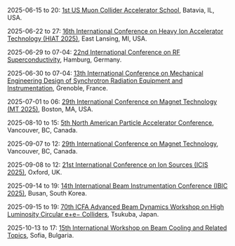 2025-06-15 to 20: [1st US Muon Collider Accelerator School](https://indico.cern.ch/event/1402286/ "MuSchool2025 trains researchers in muon collider technologies, focusing on beam dynamics and accelerator design. Topics include muon production, cooling, and high-luminosity collisions. The school discusses potential for precision Higgs measurements and new physics searches, emphasizing advancements in accelerator physics for future colliders."), Batavia, IL, USA.

2025-06-22 to 27: [16th International Conference on Heavy Ion Accelerator Technology (HIAT 2025)](https://indico.jacow.org/event/82/ "HIAT 2025 focuses on heavy ion accelerator technology, covering beam dynamics, ion sources, and accelerator design. Topics include applications in nuclear physics, medical therapy, and materials science, emphasizing heavy ion accelerator advancements."), East Lansing, MI, USA.

2025-06-29 to 07-04: [22nd International Conference on RF Superconductivity](https://srf2025.org/ "SRF2025 focuses on radio-frequency superconductivity for particle accelerators. Topics include superconducting cavities, cryomodule design, and RF power systems. The conference discusses advancements supporting high-energy physics experiments, such as the LHC and future colliders, emphasizing performance optimization and material science."), Hamburg, Germany.

2025-06-30 to 07-04: [13th International Conference on Mechanical Engineering Design of Synchrotron Radiation Equipment and Instrumentation](https://www.medsi2025.org/ "MEDSI2025 focuses on mechanical engineering for synchrotron radiation facilities, covering beamline design, optics, and instrumentation. Topics include thermal management, precision alignment, and vibration control in accelerators. The conference highlights advancements in synchrotron technology, supporting high-resolution experiments in materials science, biology, and physics."), Grenoble, France.

2025-07-01 to 06: [29th International Conference on Magnet Technology (MT 2025)](https://mt29-conf.org/ "Covers magnet technology for scientific applications. Topics include superconducting magnets, magnetic field simulations, and applications in fusion reactors, particle accelerators, and medical imaging."), Boston, MA, USA.

2025-08-10 to 15: [5th North American Particle Accelerator Conference](https://www.napac.org/ "NAPAC 2025 focuses on particle accelerator technologies, exploring beam dynamics and instrumentation. Topics include synchrotron radiation, free-electron lasers, and collider designs. The conference discusses advancements for high-energy physics experiments and applications in materials science and medicine."), Vancouver, BC, Canada.

2025-09-07 to 12: [29th International Conference on Magnet Technology](https://www.mt29.com/ "MT29 focuses on magnet technology for scientific and industrial applications, including superconducting magnets for accelerators and fusion. Topics include magnet design, cryogenics, and high-field magnets. The conference discusses advancements supporting high-energy physics experiments and medical imaging technologies like MRI."), Vancouver, BC, Canada.

2025-09-08 to 12: [21st International Conference on Ion Sources (ICIS 2025)](https://indico.stfc.ac.uk/event/1192/ "ICIS 2025 focuses on ion sources, covering ion beam production, plasma-based sources, and beam diagnostics. Topics include applications in particle accelerators, fusion research, and materials analysis, emphasizing advancements in ion source technology for plasma and atomic physics."), Oxford, UK.

2025-09-14 to 19: [14th International Beam Instrumentation Conference (IBIC 2025)](https://ibic2025.org/ "IBIC 2025 focuses on beam instrumentation for accelerators, covering diagnostics for particle beams in synchrotrons and colliders. Topics include beam position monitors, charge diagnostics, and profile measurements. The conference highlights advancements in precision instrumentation, supporting experiments in high-energy physics, materials science, and medical applications."), Busan, South Korea.

2025-09-15 to 19: [70th ICFA Advanced Beam Dynamics Workshop on High Luminosity Circular e+e− Colliders](https://eefact2025.kek.jp/ "The workshop focuses on beam dynamics for high-luminosity circular e+e− colliders, exploring accelerator technologies for precision physics. Topics include beam-beam interactions, lattice design, and luminosity optimization. Discussions cover advancements for future colliders like CEPC and FCC-ee, emphasizing high-energy physics applications."), Tsukuba, Japan.

2025-10-13 to 17: [15th International Workshop on Beam Cooling and Related Topics](https://cool2025.org/ "COOL’25 addresses beam cooling techniques for particle accelerators, focusing on stochastic and electron cooling. Topics include beam dynamics, cooling efficiency, and applications in high-energy physics and ion colliders. The workshop explores advancements in cooling technologies, supporting high-luminosity experiments at facilities like CERN and GSI."), Sofia, Bulgaria.

